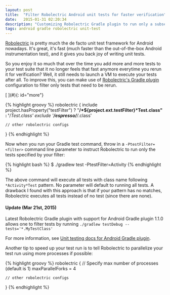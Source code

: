 ```yaml
---
layout: post
title:  "Filter Robolectric Android unit tests for faster verification"
date:   2015-01-31 02:20:34
description: "Customizing Robolectric Gradle plugin to run only a subset of unit tests"
tags: android gradle robolectric unit-test
---
```


<div class="cap"></div>

[Robolectric](https://github.com/robolectric/robolectric) is pretty much the de facto unit test framework for Android nowadays. It's great, it's fast (much faster than the out-of-the-box Android instrumentation test), and it gives you back joy of writing unit tests.

So you enjoy it so much that over the time you add more and more tests to your test suite that it no longer feels that fast anymore everytime you rerun it for verification? Well, it still needs to launch a VM to execute your tests after all. To improve this, you can make use of [Robolectric's Gradle plugin](https://github.com/robolectric/robolectric-gradle-plugin#configuration-using-dsl) configuration to filter only tests that need to be rerun.

<!--more-->[ ](#){: id="more"}

{% highlight groovy %}
robolectric {
    include project.hasProperty("testFilter") ? "**/*${project.ext.testFilter}*Test.class" : '**/*Test.class'
    exclude '**/espresso/**/*.class'

    // other robolectric configs
}
{% endhighlight %}

Now when you run your Gradle test command, throw in a `-PtestFilter=<filter>` command line parameter to instruct Robolectric to run only the tests specified by your filter:

{% highlight bash %}
$ ./gradlew test -PtestFilter=Activity
{% endhighlight %}

The above command will execute all tests with class name following `*Activity*Test` pattern. No parameter will default to running all tests. A drawback I found with this approach is that if your pattern has no matches, Robolectric executes all tests instead of no test (since there are none).

<div class="bs-callout bs-callout-primary">
    <h4>Update (Mar 21st, 2015)</h4>
    <p>Latest Robolectric Gradle plugin with support for Android Gradle plugin 1.1.0 allows one to filter tests by running <code>./gradlew testDebug --tests='*.MyTestClass'</code></p>
    <p>For more information, see <a href="http://tools.android.com/tech-docs/unit-testing-support">Unit testing docs for Android Gradle plugin</a>.</p>
</div>

Another tip to speed up your test run is to tell Robolectric to parallelize your test run using more processes if possible:

{% highlight groovy %}
robolectric {
    // Specify max number of processes (default is 1)
    maxParallelForks = 4

    // other robolectric configs
}
{% endhighlight %}
